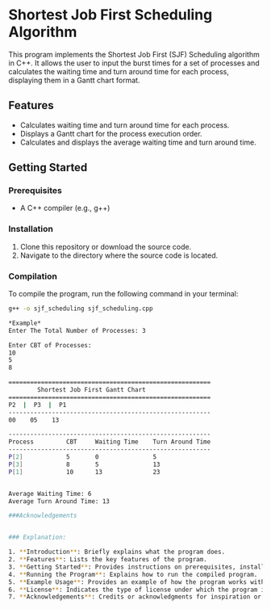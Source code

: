 # Shortest Job First Scheduling Algorithm

This program implements the Shortest Job First (SJF) Scheduling algorithm in C++. It allows the user to input the burst times for a set of processes and calculates the waiting time and turn around time for each process, displaying them in a Gantt chart format.

## Features

- Calculates waiting time and turn around time for each process.
- Displays a Gantt chart for the process execution order.
- Calculates and displays the average waiting time and turn around time.

## Getting Started

### Prerequisites

- A C++ compiler (e.g., g++)

### Installation

1. Clone this repository or download the source code.
2. Navigate to the directory where the source code is located.

### Compilation

To compile the program, run the following command in your terminal:

```bash
g++ -o sjf_scheduling sjf_scheduling.cpp

*Example*
Enter The Total Number of Processes: 3

Enter CBT of Processes:
10
5
8

========================================================
        Shortest Job First Gantt Chart
========================================================
P2  |  P3  |  P1  
--------------------------------------------------------
00    05    13    

--------------------------------------------------------
Process         CBT     Waiting Time    Turn Around Time
--------------------------------------------------------
P[2]            5       0               5
P[3]            8       5               13
P[1]            10      13              23


Average Waiting Time: 6
Average Turn Around Time: 13

###Acknowledgements


### Explanation:

1. **Introduction**: Briefly explains what the program does.
2. **Features**: Lists the key features of the program.
3. **Getting Started**: Provides instructions on prerequisites, installation, and compilation.
4. **Running the Program**: Explains how to run the compiled program.
5. **Example Usage**: Provides an example of how the program works with sample input and output.
6. **License**: Indicates the type of license under which the program is distributed.
7. **Acknowledgements**: Credits or acknowledgments for inspiration or support.

